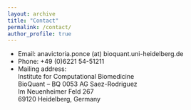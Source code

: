 ```yaml
---
layout: archive
title: "Contact"
permalink: /contact/
author_profile: true
---
```


* Email: anavictoria.ponce (at) bioquant.uni-heidelberg.de 
* Phone: +49 (0)6221 54-51211
* Mailing address:  <br/>
Institute for Computational Biomedicine  <br/>
BioQuant – BQ 0053 AG Saez-Rodriguez <br/>
Im Neuenheimer Feld 267 <br/>
69120 Heidelberg, Germany <br/>
